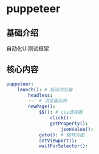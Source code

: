 # puppeteer

## 基础介绍

自动化UI测试框架


## 核心内容
```yaml
puppeteer:
    launch(): # 启动浏览器
        headless:
        --- # 浏览器实例
        newPage():
            $$(): # css选择器
                click():
                getProperty():
                    jsonValue():
            goto(): # 跳转页面
            setViewport():
            waitForSelector():
```